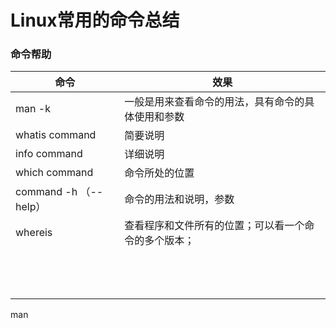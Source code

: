 # Linux常用的命令总结

### 命令帮助

| 命令                  | 效果                                                 |
| --------------------- | ---------------------------------------------------- |
| man -k                | 一般是用来查看命令的用法，具有命令的具体使用和参数   |
| whatis command        | 简要说明                                             |
| info command          | 详细说明                                             |
| which command         | 命令所处的位置                                       |
| command -h （--help） | 命令的用法和说明，参数                               |
| whereis               | 查看程序和文件所有的位置；可以看一个命令的多个版本； |
|                       |                                                      |
|                       |                                                      |
|                       |                                                      |
|                       |                                                      |
|                       |                                                      |
|                       |                                                      |
|                       |                                                      |
|                       |                                                      |
|                       |                                                      |
|                       |                                                      |
|                       |                                                      |
|                       |                                                      |
|                       |                                                      |





man 



